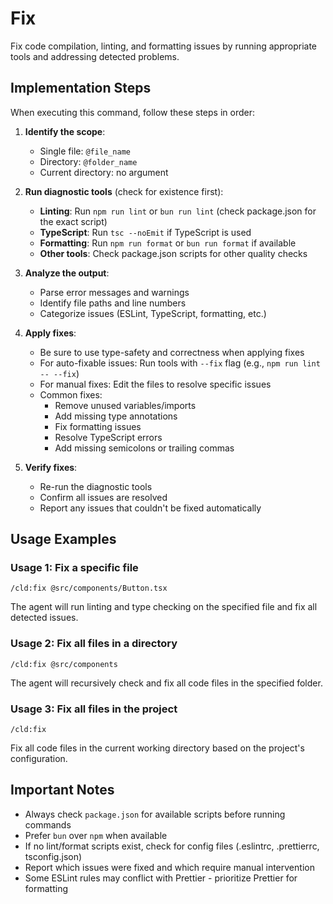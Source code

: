 # Fix

Fix code compilation, linting, and formatting issues by running appropriate tools and addressing detected problems.

## Implementation Steps

When executing this command, follow these steps in order:

1. **Identify the scope**:
   - Single file: `@file_name`
   - Directory: `@folder_name`
   - Current directory: no argument

2. **Run diagnostic tools** (check for existence first):
   - **Linting**: Run `npm run lint` or `bun run lint` (check package.json for the exact script)
   - **TypeScript**: Run `tsc --noEmit` if TypeScript is used
   - **Formatting**: Run `npm run format` or `bun run format` if available
   - **Other tools**: Check package.json scripts for other quality checks

3. **Analyze the output**:
   - Parse error messages and warnings
   - Identify file paths and line numbers
   - Categorize issues (ESLint, TypeScript, formatting, etc.)

4. **Apply fixes**:
   - Be sure to use type-safety and correctness when applying fixes
   - For auto-fixable issues: Run tools with `--fix` flag (e.g., `npm run lint -- --fix`)
   - For manual fixes: Edit the files to resolve specific issues
   - Common fixes:
     - Remove unused variables/imports
     - Add missing type annotations
     - Fix formatting issues
     - Resolve TypeScript errors
     - Add missing semicolons or trailing commas

5. **Verify fixes**:
   - Re-run the diagnostic tools
   - Confirm all issues are resolved
   - Report any issues that couldn't be fixed automatically

## Usage Examples

### Usage 1: Fix a specific file
```
/cld:fix @src/components/Button.tsx
```
The agent will run linting and type checking on the specified file and fix all detected issues.

### Usage 2: Fix all files in a directory
```
/cld:fix @src/components
```
The agent will recursively check and fix all code files in the specified folder.

### Usage 3: Fix all files in the project
```
/cld:fix
```
Fix all code files in the current working directory based on the project's configuration.

## Important Notes

- Always check `package.json` for available scripts before running commands
- Prefer `bun` over `npm` when available
- If no lint/format scripts exist, check for config files (.eslintrc, .prettierrc, tsconfig.json)
- Report which issues were fixed and which require manual intervention
- Some ESLint rules may conflict with Prettier - prioritize Prettier for formatting
